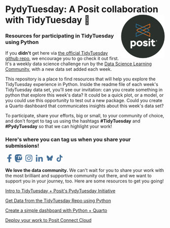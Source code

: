 # PydyTuesday: A Posit collaboration with TidyTuesday 🎉 <a href="https://posit.co"><img src="images/posit_round_logo.png" align="right" height="138" alt="Posit" /></a>

### Resources for participating in TidyTuesday using Python

If you **didn't** get here via [the official TidyTuesday github repo](https://github.com/rfordatascience/tidytuesday?tab=readme-ov-file#datasets), we encourage you to go check it out first. It's a weekly data science challenge run by the [Data Science Learning Community](https://dslc.io/), with a new data set added each week. 

This repository is a place to find resources that will help you explore the TidyTuesday experience in Python. Inside the readme file of each week's TidyTuesday data set, you'll see our invitation: can you create something in python that explore this week's data? It could be a quick plot, or a model, or you could use this opportunity to test out a new package. Could you create a Quarto dashboard that communicates insights about this week's data set?  

To participate, share your efforts, big or small, to your community of choice, and don't forget to tag us using the hashtags **#TidyTuesday** and **#PydyTuesday** so that we can highlight your work!

### Here's where you can tag us when you share your submissions!
<a href="https://pos.it/facebook"><img src="images/facebook-logo_lightblue.svg" height="25" alt="Posit Facebook" /></a>
<a href="https://fosstodon.org/@posit"><img src="images/fosstadon-logo_lightblue.svg" height="25" alt="Posit Mastodon" /></a>&nbsp;
<a href="https://pos.it/instagram"><img src="images/instagram-logo_lightblue.svg" height="25" alt="Posit Instagram" /></a>&nbsp;
<a href="https://pos.it/linkedin"><img src="images/linkedin-logo_lightblue.svg" height="25" alt="Posit LinkedIn" /></a>&nbsp;
<a href="https://bsky.app/profile/posit.co"><img src="images/bluesky-lightblue.svg" height="25" alt="Posit Bluesky" /></a>
<a href="https://www.tiktok.com/@posit_pbc"><img src="images/tiktok-logo.png" height="25" alt="Posit TikTok" /></a>



**We love the data community.** We can't wait for you to share your work with the most brilliant and supportive community out there, and we want to support you in your journey, too. Here are some resources to get you going!  

[Intro to TidyTuesday + Posit's PydyTuesday Initiative](https://youtu.be/gCSkxt4omKo)  

[Get Data from the TidyTuesday Repo using Python](https://youtu.be/ol2FrSL5gVU?si=9NUMW1S2FqIAKpZ_)

[Create a simple dashboard with Python + Quarto](https://youtu.be/uLGe9zuuNl0?feature=shared)  

[Deploy your work to Posit Connect Cloud](https://youtu.be/WD693FBfVUk?si=XkgnfXksqmBRc2OW)

